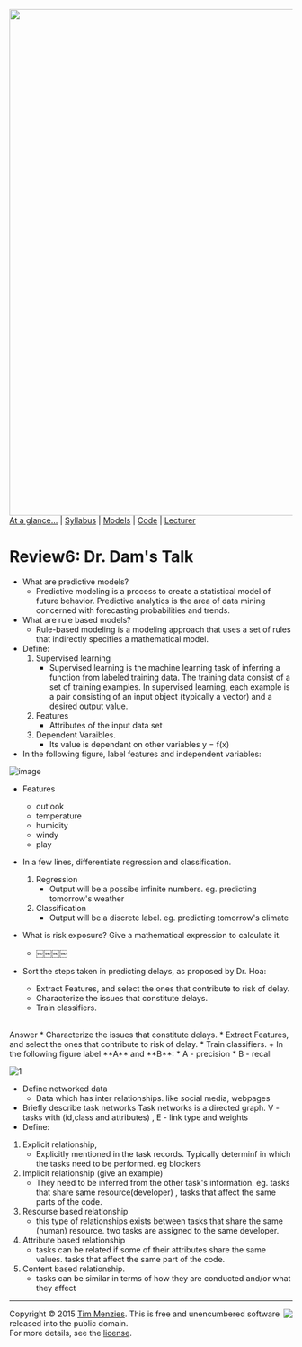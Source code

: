 [<img width=900 src="https://raw.githubusercontent.com/txt/mase/master/img/banner1.png">](https://github.com/txt/mase/blob/master/README.md)   
[At a glance...](https://github.com/txt/mase/blob/master/OVERVIEW.md) |
[Syllabus](https://github.com/txt/mase/blob/master/SYLLABUS.md) |
[Models](https://github.com/txt/mase/blob/master/MODELS.md) |
[Code](https://github.com/txt/mase/tree/master/src) |
[Lecturer](http://menzies.us) 


# Review6: Dr. Dam's Talk

+ What are predictive models?
  * Predictive modeling is a process to create a statistical model of future behavior. Predictive analytics is the area of data mining concerned with forecasting probabilities and trends. 
+ What are rule based models?
  * Rule-based modeling is a modeling approach that uses a set of rules that indirectly specifies a mathematical model.
+ Define: 
  1. Supervised learning 
     * Supervised learning is the machine learning task of inferring a function from labeled training data. The training data consist of a set of training examples. In supervised learning, each example is a pair consisting of an input object (typically a vector) and a desired output value.
  2. Features 
     * Attributes of the input data set
  3. Dependent Varaibles.
     * Its value is dependant on other variables y = f(x)
+ In the following figure, label features and independent variables:

![image](https://cloud.githubusercontent.com/assets/1433964/10419861/9b895770-7052-11e5-9fed-77c53a922a20.png)
<br>
+ Features
  * outlook
  * temperature
  * humidity
  * windy
  * play

+ In a few lines, differentiate regression and classification.
  1. Regression
     * Output will be a possibe infinite numbers.  eg. predicting tomorrow's weather
  2. Classification
     * Output will be a discrete label. eg. predicting tomorrow's climate
+ What is risk exposure? Give a mathematical expression to calculate it.
  * ￼￼￼￼
+ Sort the steps taken in predicting delays, as proposed by Dr. Hoa:
  * Extract Features, and select the ones that contribute to risk of delay.
  * Characterize the issues that constitute delays.
  * Train classifiers. 
 <br>
  Answer
  * Characterize the issues that constitute delays.
  * Extract Features, and select the ones that contribute to risk of delay.
  * Train classifiers.
+ In the following figure label **A** and **B**:
  * A - precision
  * B - recall

![1](https://cloud.githubusercontent.com/assets/1433964/10259938/29db384a-693c-11e5-8163-69f25542da9a.png)

+ Define networked data
  * Data which has inter relationships. like social media, webpages 
+ Briefly describe task networks
  Task networks is a directed graph. V - tasks with (id,class and attributes) , E - link type and weights
+ Define: 
 1. Explicit relationship,
    * Explicitly mentioned in the task records. Typically determinf in which the tasks need to be performed. eg blockers
 2. Implicit relationship (give an example)
    * They need to be inferred from the other task's information. eg. tasks that share same resource(developer) , tasks that affect the same parts of the code.
 3. Resourse based relationship
    * this type of relationships exists between tasks that share the same (human) resource. two tasks are assigned to the same developer. 
 4. Attribute based relationship
    * tasks can be related if some of their attributes share the same values. tasks that affect the same part of the code. 
 5. Content based relationship.
    * tasks can be similar in terms of how they are conducted and/or what they affect


_________

<img align=right src="https://raw.githubusercontent.com/txt/mase/master/img/pd-icon.png">Copyright © 2015 [Tim Menzies](http://menzies.us).
This is free and unencumbered software released into the public domain.   
For more details, see the [license](https://github.com/txt/mase/blob/master/LICENSE.md).

